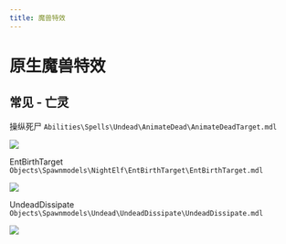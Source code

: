 ```yaml
---
title: 魔兽特效
---
```


# 原生魔兽特效

## 常见 - 亡灵

操纵死尸 `Abilities\Spells\Undead\AnimateDead\AnimateDeadTarget.mdl`

![](file/war3-effect/1.png)

EntBirthTarget `Objects\Spawnmodels\NightElf\EntBirthTarget\EntBirthTarget.mdl`

![](file/war3-effect/2.png)

UndeadDissipate `Objects\Spawnmodels\Undead\UndeadDissipate\UndeadDissipate.mdl`

![](file/war3-effect/3.png)
